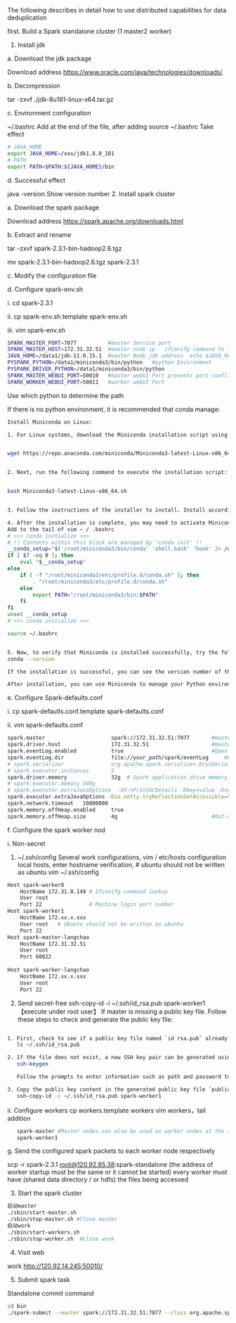 The following describes in detail how to use distributed capabilities for data deduplication

first. Build a Spark standalone cluster (1 master2 worker)
1. Install jdk

a. Download the jdk package

Download address https://www.oracle.com/java/technologies/downloads/

b. Decompression

   tar -zxvf ./jdk-8u181-linux-x64.tar.gz

c. Environment configuration

   ~/.bashrc Add at the end of the file, after adding source ~/.bashrc Take effect


```bash
# JAVA_HOME
export JAVA_HOME=/xxx/jdk1.8.0_181
# PATH
export PATH=$PATH:${JAVA_HOME}/bin
```





d. Successful effect

   java -version Show version number
2. Install spark cluster

a. Download the spark package

Download address https://spark.apache.org/downloads.html

b. Extract and rename

   tar -zxvf spark-2.3.1-bin-hadoop2.6.tgz

   mv spark-2.3.1-bin-hadoop2.6.tgz  spark-2.3.1

c. Modify the configuration file

d. Configure spark-env.sh

   i. cd spark-2.3.1

   ii. cp spark-env.sh.template spark-env.sh

   iii. vim spark-env.sh
```bash
SPARK_MASTER_PORT=7077          #master Service port
SPARK_MASTER_HOST=172.31.32.51  #master node ip   ifconifg command to find，ifconfig The command cannot be found and is required. apt install net-tools Installation and execution ifconfig
JAVA_HOME=/data1/jdk-11.0.15.1  #master Node jdk address  echo $JAVA_HOME Find
PYSPARK_PYTHON=/data1/miniconda3/bin/python   #python Environment
PYSPARK_DRIVER_PYTHON=/data1/miniconda3/bin/python
SPARK_MASTER_WEBUI_PORT=50010   #master webUI Port prevents port conflicts lsof -i:50010
SPARK_WORKER_WEBUI_PORT=50011   #worker webUI Port
```


Use which python to determine the path

If there is no python environment, it is recommended that conda manage:

```bash
Install Miniconda on Linux:

1. For Linux systems, download the Miniconda installation script using the following command:


wget https://repo.anaconda.com/miniconda/Miniconda3-latest-Linux-x86_64.sh


2. Next, run the following command to execute the installation script:


bash Miniconda3-latest-Linux-x86_64.sh


3. Follow the instructions of the installer to install. Install according to the default settings, or customize the settings as needed.

4. After the installation is complete, you may need to activate Miniconda. You can activate Miniconda by executing the following command:
Add to the tail of vim ~ / .bashrc
# >>> conda initialize >>>
# !! Contents within this block are managed by 'conda init' !!
__conda_setup="$('/root/miniconda3/bin/conda' 'shell.bash' 'hook' 2> /dev/null)"
if [ $? -eq 0 ]; then
    eval "$__conda_setup"
else
    if [ -f "/root/miniconda3/etc/profile.d/conda.sh" ]; then
        . "/root/miniconda3/etc/profile.d/conda.sh"
    else
        export PATH="/root/miniconda3/bin:$PATH"
    fi
fi
unset __conda_setup
# <<< conda initialize <<<

source ~/.bashrc


5. Now, to verify that Miniconda is installed successfully, try the following command to check the version of Miniconda:
conda --version

If the installation is successful, you can see the version number of the installed Miniconda.

After installation, you can use Miniconda to manage your Python environment and install various packages and dependencies.
```

e. Configure Spark-defaults.conf

   i. cp spark-defaults.conf.template spark-defaults.conf

   ii. vim spark-defaults.conf
```bash
spark.master                     spark://172.31.32.51:7077       #master Nodes: Port
spark.driver.host                172.31.32.51                    #master Nodes ip
spark.eventLog.enabled           true                            #Open the log
spark.eventLog.dir               file://your_path/spark/eventLog     #Log address
# spark.serializer               org.apache.spark.serializer.KryoSerializer
# spark.executor.instances       5
spark.driver.memory              32g  # Spark application drive memory, take the previous example to give a reference value
# spark.executor.memory 340g
# spark.executor.extraJavaOptions  -XX:+PrintGCDetails -Dkey=value -Dnumbers="one two three"
spark.executor.extraJavaOptions -Dio.netty.tryReflectionSetAccessible=true  #Spark Actuator configures Netty Network Library to improve Network performance
spark.network.timeout   10000000
spark.memory.offHeap.enabled     true
spark.memory.offHeap.size        4g                              #Out-of-heap memory
```

f. Configure the spark worker nod

   i. Non-secret

1. ~/.ssh/config
   Several work configurations, vim / etc/hosts configuration local hosts, enter hostname verification, # ubuntu should not be written as ubuntu
       vim ~/.ssh/config

```bash
Host spark-worker0
    HostName 172.31.0.149 # Ifconifg command lookup
    User root
    Port 22               # Machine login port number
Host spark-worker1
    HostName 172.xx.x.xxx 
    User root   # Ubuntu should not be written as ubuntu
    Port 22
Host spark-master-langchao
    HostName 172.31.32.51
    User root
    Port 60022
 
Host spark-worker-langchao
    HostName 172.xx.x.xxx
    User root
    Port 22
```
2. Send secret-free
      ssh-copy-id -i ~/.ssh/id_rsa.pub spark-worker1【execute under root user】
   If master is missing a public key file. Follow these steps to check and generate the public key file:

```bash

1. First, check to see if a public key file named `id rsa.pub` already exists. You can execute the following command to check:
   ls ~/.ssh/id_rsa.pub

2. If the file does not exist, a new SSH key pair can be generated using the `ssh-keygen` command. Execute the following command:
   ssh-keygen

   Follow the prompts to enter information such as path and password to generate a new SSH key pair.

3. Copy the public key content in the generated public key file `public key rsa.pub`. Then execute the `public key id` command to copy the public key to the target host, and make sure to replace `< your username >` and `< remote host >` as the correct user name and remote host name:
   ssh-copy-id -i ~/.ssh/id_rsa.pub spark-worker1
```

ii. Configure workers
   cp workers.template workers
   vim workers，tail addition
```bash
   spark-master #Master nodes can also be used as worker nodes at the same time
   spark-worker1
```
g. Send the configured spark packets to each worker node respectively

scp -r spark-2.3.1 root@120.92.85.38:spark-standalone (the address of worker startup must be the same or it cannot be started) every worker must have (shared data directory / or hdfs) the files being accessed

3. Start the spark cluster

```bash
启动master
./sbin/start-master.sh
./sbin/stop-master.sh #Close master
启动work
./sbin/start-workers.sh
./sbin/stop-worker.sh  #close work
```

4. Visit web

work http://120.92.14.245:50010/

5. Submit spark task

Standalone commit command


```bash
cd bin
./spark-submit --master spark://172.31.32.51:7077 --class org.apache.spark.examples.SparkPi ../examples/jars/spark-examples_2.12-3.4.0.jar 10000
```



